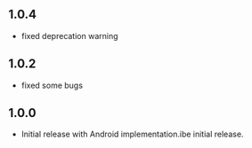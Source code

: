 ## 1.0.4

* fixed deprecation warning

## 1.0.2

* fixed some bugs

## 1.0.0

* Initial release with Android implementation.ibe initial release.
